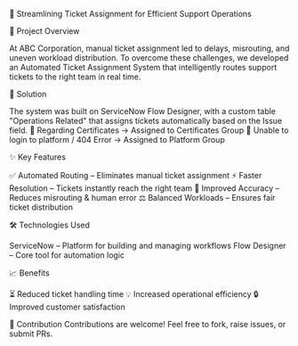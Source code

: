 🎫 Streamlining Ticket Assignment for Efficient Support Operations

📌 Project Overview

At ABC Corporation, manual ticket assignment led to delays, misrouting, and uneven workload distribution. To overcome these challenges, we developed an Automated Ticket Assignment System that intelligently routes support tickets to the right team in real time.

🚀 Solution

The system was built on ServiceNow Flow Designer, with a custom table "Operations Related" that assigns tickets automatically based on the Issue field.
📝 Regarding Certificates → Assigned to Certificates Group
🔑 Unable to login to platform / 404 Error → Assigned to Platform Group

✨ Key Features

✅ Automated Routing – Eliminates manual ticket assignment
⚡ Faster Resolution – Tickets instantly reach the right team
🎯 Improved Accuracy – Reduces misrouting & human error
⚖️ Balanced Workloads – Ensures fair ticket distribution

🛠️ Technologies Used

ServiceNow – Platform for building and managing workflows
Flow Designer – Core tool for automation logic

📈 Benefits

⏳ Reduced ticket handling time
💡 Increased operational efficiency
🔒 Improved customer satisfaction

🤝 Contribution
Contributions are welcome! Feel free to fork, raise issues, or submit PRs.
